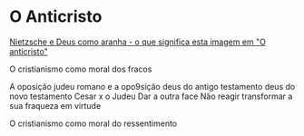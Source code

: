 # O Anticristo

[Nietzsche e Deus como aranha - o que significa esta imagem em "O anticristo"](https://www.youtube.com/watch?v=3gKEVzY-p0c)

O cristianismo como moral dos fracos

A oposição judeu romano e a opo9sição deus do antigo testamento deus do novo testamento
Cesar x o Judeu
Dar a outra face
Não reagir
transformar a sua fraqueza em virtude

O cristianismo como moral do ressentimento
